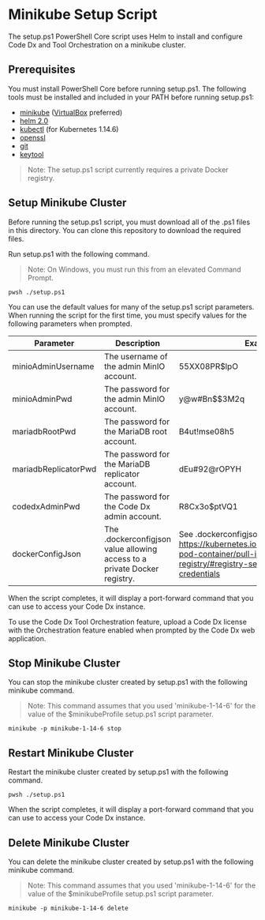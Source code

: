 
# Minikube Setup Script

The setup.ps1 PowerShell Core script uses Helm to install and configure Code Dx and Tool Orchestration on a minikube cluster.

## Prerequisites

You must install PowerShell Core before running setup.ps1. The following tools must be installed and included in your PATH before running setup.ps1:

- [minikube](https://kubernetes.io/docs/tasks/tools/install-minikube) ([VirtualBox](https://www.virtualbox.org/wiki/Downloads) preferred)
- [helm 2.0](https://helm.sh/docs/install)
- [kubectl](https://kubernetes.io/docs/tasks/tools/install-kubectl/) (for Kubernetes 1.14.6)
- [openssl](https://www.openssl.org/)
- [git](https://git-scm.com/)
- [keytool](https://adoptopenjdk.net/installation.html)

>Note: The setup.ps1 script currently requires a private Docker registry.

## Setup Minikube Cluster

Before running the setup.ps1 script, you must download all of the .ps1 files in this directory. You can clone this repository to download the required files.

Run setup.ps1 with the following command. 

>Note: On Windows, you must run this from an elevated Command Prompt.

```
pwsh ./setup.ps1
```

You can use the default values for many of the setup.ps1 script parameters. When running the script for the first time, you must specify values for the following parameters when prompted.

| Parameter | Description | Example |
|---|---|---|
| minioAdminUsername | The username of the admin MinIO account. | 55XX08PR$lpO |
| minioAdminPwd | The password for the admin MinIO account. | y@w#Bn$$3M2q |
| mariadbRootPwd | The password for the MariaDB root account. | B4ut!mse08h5 |
| mariadbReplicatorPwd | The password for the MariaDB replicator account. | dEu#92@rOPYH |
| codedxAdminPwd | The password for the Code Dx admin account. | R8Cx3o$ptVQ1 |
| dockerConfigJson | The .dockerconfigjson value allowing access to a private Docker registry. | See .dockerconfigjson at https://kubernetes.io/docs/tasks/configure-pod-container/pull-image-private-registry/#registry-secret-existing-credentials |

When the script completes, it will display a port-forward command that you can use to access your Code Dx instance.

To use the Code Dx Tool Orchestration feature, upload a Code Dx license with the Orchestration feature enabled when prompted by the Code Dx web application.

## Stop Minikube Cluster

You can stop the minikube cluster created by setup.ps1 with the following minikube command.

>Note: This command assumes that you used 'minikube-1-14-6' for the value of the $minikubeProfile setup.ps1 script parameter.

```
minikube -p minikube-1-14-6 stop
```

## Restart Minikube Cluster

Restart the minikube cluster created by setup.ps1 with the following command.

```
pwsh ./setup.ps1
```

When the script completes, it will display a port-forward command that you can use to access your Code Dx instance.

## Delete Minikube Cluster

You can delete the minikube cluster created by setup.ps1 with the following minikube command.

>Note: This command assumes that you used 'minikube-1-14-6' for the value of the $minikubeProfile setup.ps1 script parameter.

```
minikube -p minikube-1-14-6 delete
```
